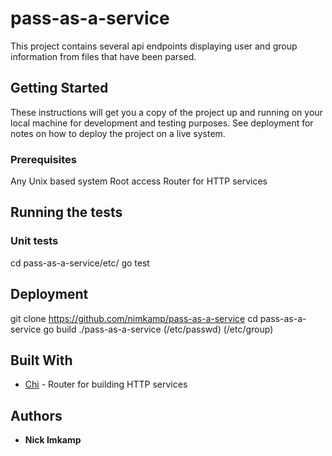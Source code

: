 # pass-as-a-service

This project contains several api endpoints displaying user and group information from files that have been parsed.

## Getting Started

These instructions will get you a copy of the project up and running on your local machine for development and testing purposes. See deployment for notes on how to deploy the project on a live system.

### Prerequisites

Any Unix based system
Root access
Router for HTTP services



## Running the tests

### Unit tests

cd pass-as-a-service/etc/
go test



## Deployment
git clone https://github.com/nimkamp/pass-as-a-service
cd pass-as-a-service
go build
./pass-as-a-service (/etc/passwd) (/etc/group)


## Built With

* [Chi](https://github.com/go-chi/chi) - Router for building HTTP services

## Authors

* **Nick Imkamp**

